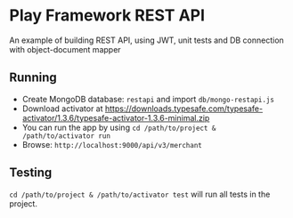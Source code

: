 # Play Framework REST API

An example of building REST API, using JWT, unit tests and DB connection with object-document mapper

## Running

- Create MongoDB database: `restapi` and import `db/mongo-restapi.js`
- Download activator at https://downloads.typesafe.com/typesafe-activator/1.3.6/typesafe-activator-1.3.6-minimal.zip
- You can run the app by using `cd /path/to/project & /path/to/activator run`
- Browse: `http://localhost:9000/api/v3/merchant`

## Testing

`cd /path/to/project & /path/to/activator test` will run all tests in the project.
